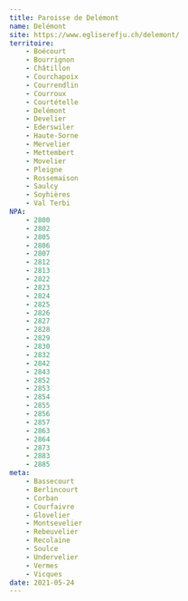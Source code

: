 ```yaml
---
title: Paroisse de Delémont
name: Delémont
site: https://www.egliserefju.ch/delemont/
territoire:
    - Boécourt
    - Bourrignon
    - Châtillon
    - Courchapoix
    - Courrendlin
    - Courroux
    - Courtételle
    - Delémont
    - Develier
    - Ederswiler
    - Haute-Sorne
    - Mervelier
    - Mettembert
    - Movelier
    - Pleigne
    - Rossemaison
    - Saulcy
    - Soyhières
    - Val Terbi
NPA:
    - 2800
    - 2802
    - 2805
    - 2806
    - 2807
    - 2812
    - 2813
    - 2822
    - 2823
    - 2824
    - 2825
    - 2826
    - 2827
    - 2828
    - 2829
    - 2830
    - 2832
    - 2842
    - 2843
    - 2852
    - 2853
    - 2854
    - 2855
    - 2856
    - 2857
    - 2863
    - 2864
    - 2873
    - 2883
    - 2885
meta:
    - Bassecourt
    - Berlincourt
    - Corban
    - Courfaivre
    - Glovelier
    - Montsevelier
    - Rebeuvelier
    - Recolaine
    - Soulce
    - Undervelier
    - Vermes
    - Vicques
date: 2021-05-24
---
```


